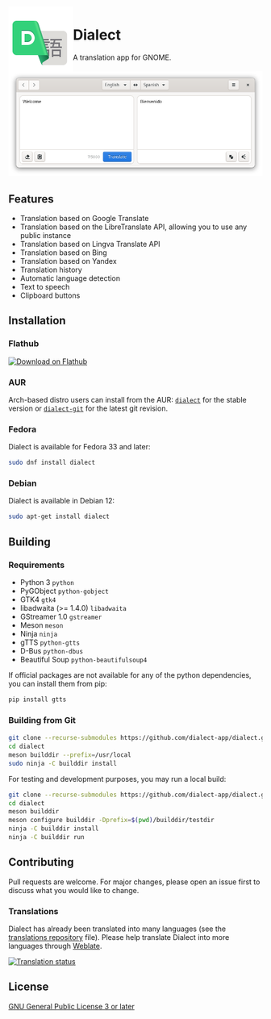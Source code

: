 <img height="128" src="data/app.drey.Dialect.svg" align="left"/>

# Dialect

A translation app for GNOME.

![Dialect](preview.png?raw=true)

## Features

- Translation based on Google Translate
- Translation based on the LibreTranslate API, allowing you to use any public instance
- Translation based on Lingva Translate API</li>
- Translation based on Bing
- Translation based on Yandex
- Translation history
- Automatic language detection
- Text to speech
- Clipboard buttons

## Installation

### Flathub

<a href='https://flathub.org/apps/details/app.drey.Dialect'><img width='240' alt='Download on Flathub' src='https://flathub.org/assets/badges/flathub-badge-en.png'/></a>

### AUR

Arch-based distro users can install from the AUR: [`dialect`](https://aur.archlinux.org/packages/dialect) for the stable version or [`dialect-git`](https://aur.archlinux.org/packages/dialect-git/) for the latest git revision.

### Fedora

Dialect is available for Fedora 33 and later:

```bash
sudo dnf install dialect
```
### Debian

Dialect is available in Debian 12:
```bash
sudo apt-get install dialect
```
## Building

### Requirements

- Python 3 `python`
- PyGObject `python-gobject`
- GTK4 `gtk4`
- libadwaita (>= 1.4.0) `libadwaita`
- GStreamer 1.0 `gstreamer`
- Meson `meson`
- Ninja `ninja`
- gTTS `python-gtts`
- D-Bus `python-dbus`
- Beautiful Soup `python-beautifulsoup4`

If official packages are not available for any of the python dependencies, you can install them from pip:

```bash
pip install gtts
```

### Building from Git

```bash
git clone --recurse-submodules https://github.com/dialect-app/dialect.git
cd dialect
meson builddir --prefix=/usr/local
sudo ninja -C builddir install
```

For testing and development purposes, you may run a local build:

```bash
git clone --recurse-submodules https://github.com/dialect-app/dialect.git
cd dialect
meson builddir
meson configure builddir -Dprefix=$(pwd)/builddir/testdir
ninja -C builddir install
ninja -C builddir run
```

## Contributing

Pull requests are welcome. For major changes, please open an issue first to discuss what you would like to change.

### Translations

Dialect has already been translated into many languages (see the [translations repository](https://github.com/dialect-app/po/blob/main/README.md) file). Please help translate Dialect into more languages through [Weblate](https://hosted.weblate.org/engage/dialect/).

<a href="https://hosted.weblate.org/engage/dialect/">
<img src="https://hosted.weblate.org/widgets/dialect/-/dialect/multi-auto.svg" alt="Translation status" />
</a>

## License

[GNU General Public License 3 or later](https://www.gnu.org/licenses/gpl-3.0.en.html)
